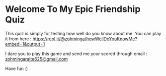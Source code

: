 # Welcome To My Epic Friendship Quiz

This quiz is simply for testing how well do you know about me. You can play it from here : https://repl.it/@zohminga/howWellDoYouKnowMe?embed=1&output=1

I dare you to play this game and send me your scored through email : zohmingaralte625@gmail.com

Have fun :)

